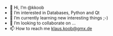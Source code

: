 - 👋 Hi, I’m @kkoob
- 👀 I’m interested in Databases, Python and Qt
- 🌱 I’m currently learning new interesting things ;-)
- 💞️ I’m looking to collaborate on ...
- 📫 How to reach me klaus.koob@gmx.de

<!---
kkoob/kkoob is a ✨ special ✨ repository because its `README.md` (this file) appears on your GitHub profile.
You can click the Preview link to take a look at your changes.
--->
